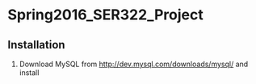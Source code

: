 # Spring2016_SER322_Project

## Installation
1. Download MySQL from http://dev.mysql.com/downloads/mysql/ and install


